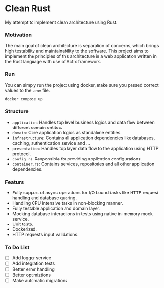 # Clean Rust
My attempt to implement clean architecture using Rust.

### Motivation
The main goal of clean architecture is separation of concerns, which brings high testability and maintainability to the software. This project aims to implement the principles of this architecture in a web application written in the Rust language with use of Actix framework.

### Run
You can simply run the project using docker, make sure you passed correct values to the `.env` file.
```
docker compose up
```

### Structure
- `application`: Handles top level business logics and data flow between different domain entites.
- `domain`: Core application logics as standalone entities.
- `infrastructure`: Contains all application dependencies like databases, caching, authentication service and ...
- `presentation`: Handles top layer data flow to the application using HTTP protocol.
- `config.rs`: Responsible for providing application configurations.
- `container.rs`: Contains services, repositories and all other application dependencies.

### Featurs
- Fully support of async operations for I/O bound tasks like HTTP request handling and database quering.
- Handling CPU intensive tasks in non-blocking manner.
- Fully testable application and domain layer.
- Mocking database interactions in tests using native in-memory mock service.
- Unit tests.
- Dockerized.
- HTTP requests input validations.

### To Do List
- [ ] Add logger service
- [ ] Add integration tests
- [ ] Better error handling
- [ ] Better optimiztions
- [ ] Make automatic migrations
